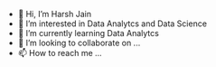 - 👋 Hi, I’m Harsh Jain
- 👀 I’m interested in Data Analytcs and Data Science
- 🌱 I’m currently learning Data Analytcs
- 💞️ I’m looking to collaborate on ...
- 📫 How to reach me ...

<!---
harshjain-data/harshjain-data is a ✨ special ✨ repository because its `README.md` (this file) appears on your GitHub profile.
You can click the Preview link to take a look at your changes.
--->
